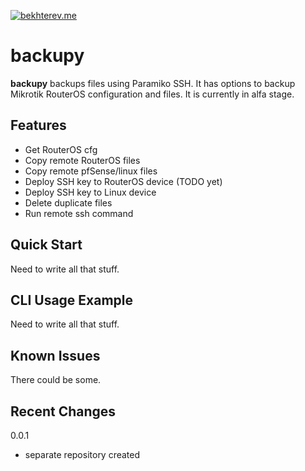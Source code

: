 [![bekhterev.me](https://img.shields.io/badge/bekhterev.me-some%20kind%20of%20blog-green.svg)](https://bekhterev.me)

backupy
========

**backupy** backups files using Paramiko SSH. It has options to backup Mikrotik RouterOS configuration and files. It is currently in alfa stage.

Features
------------

- Get RouterOS cfg
- Copy remote RouterOS files
- Copy remote pfSense/linux files
- Deploy SSH key to RouterOS device (TODO yet)
- Deploy SSH key to Linux device
- Delete duplicate files
- Run remote ssh command


Quick Start
-----------

Need to write all that stuff.

CLI Usage Example
-----------------

Need to write all that stuff.

Known Issues
------------

There could be some.


Recent Changes
--------------
0.0.1 
- separate repository created
